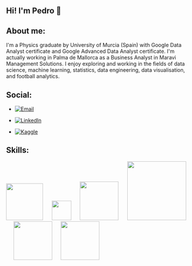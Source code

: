 ## Hi! I'm Pedro 👋

## About me:


I'm a Physics graduate by University of Murcia (Spain) with Google Data Analyst certificate and Google Advanced Data Analyst certificate. I'm actually working in Palma de Mallorca as a Business Analyst in Maravi Management Solutions. I enjoy exploring and working in the fields of data science, machine learning, statistics, data engineering, data visualisation, and football analytics.

## Social:

- [![Email](https://img.shields.io/badge/pedrohurtgm@gmail.com-%23D14836.svg?logo=gmail&logoColor=white&style=plstic)](mailto:tu_correo_pedrohurtgm@gmail.com)

- [![LinkedIn](https://img.shields.io/badge/-LinkedIn-%230077B5.svg?logo=linkedin&logoColor=white&style=plastic)](https://www.linkedin.com/in/pedro-hurtado-gimenez-9a2356282/)

- [![Kaggle](https://img.shields.io/badge/-Kaggle-5DADE2?logo=kaggle&logoColor=white&style=plastic)](https://www.kaggle.com/pedrohurtadogimenez)

## Skills:

<img src="https://img.shields.io/badge/-Python-%233776AB.svg?logo=python&logoColor=yellow" width = 100> &nbsp;&nbsp;&nbsp;&nbsp; 
<img src="https://img.shields.io/badge/-R-2874A6?logo=r&logoColor=white" width = 53> &nbsp;&nbsp;&nbsp;&nbsp;
<img src="https://img.shields.io/badge/-MySQL-00758f?logo=mysql" width = 105> &nbsp;&nbsp;&nbsp;&nbsp;
<img src="https://img.shields.io/badge/-Microsoft Excel-196F3D?logo=microsoftexcel" width = 160> &nbsp;&nbsp;&nbsp;&nbsp;
<img src="https://img.shields.io/badge/-PowerBi-17202A?logo=powerbi" width = 105> &nbsp;&nbsp;&nbsp;&nbsp;
<img src="https://img.shields.io/badge/-Tableau-230497?logo=tableau" width = 105> &nbsp;&nbsp;&nbsp;&nbsp;




